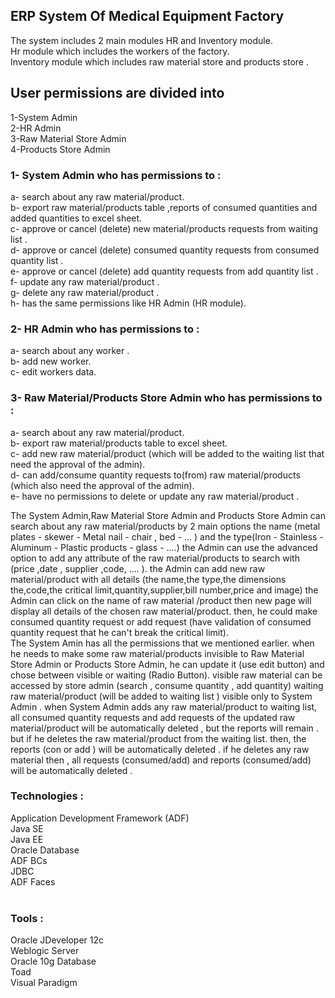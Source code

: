 ## ERP System Of Medical Equipment Factory
The system includes 2 main modules HR and Inventory module.<br/>
Hr module which includes the workers of the factory.<br/>
Inventory module which includes raw material store and products store .<br/>
## User permissions are divided into <br/>
1-System Admin <br/>
2-HR Admin <br/>
3-Raw Material Store Admin <br/>
4-Products Store Admin <br/> 
### 1- System Admin who has permissions to : <br/>
a- search about any raw material/product. <br/>
b- export raw material/products table ,reports of consumed quantities and added quantities to excel sheet. <br/>
c- approve or cancel (delete) new material/products requests from waiting list . <br/>
d- approve or cancel (delete) consumed quantity requests from consumed quantity list . <br/>
e- approve or cancel (delete) add quantity requests from add quantity list . <br/>
f- update any raw material/product . <br/>
g- delete any raw material/product . <br/>
h- has the same permissions like HR Admin (HR module). <br/>
### 2- HR Admin who has permissions to :  <br/>
a- search about any worker . <br/>
b- add new worker. <br/>
c- edit workers data. <br/>   
### 3- Raw Material/Products Store Admin who has permissions to : <br/>  
a- search about any raw material/product. <br/>
b- export raw material/products table to excel sheet. <br/>
c- add new raw material/product (which will be added to the waiting list that need the approval of the admin). <br/>
d- can add/consume quantity requests to(from) raw material/products (which also need the approval of the admin). <br/>
e- have no permissions to delete or update any raw material/product .<br/>

The System Admin,Raw Material Store Admin and Products Store Admin can search about any raw material/products by 2 main options
the name (metal plates - skewer - Metal nail - chair , bed - ... ) and the type(Iron - Stainless - Aluminum - Plastic products - glass - ....)
the Admin can use the advanced option to add any attribute of the raw material/products to search with (price ,date , supplier ,code, .... ).
the Admin can add new raw material/product with all details (the name,the type,the dimensions the,code,the critical limit,quantity,supplier,bill number,price and image)
the Admin can click on the name of raw material /product then new page will display all details of the chosen raw material/product.
then, he could make consumed quantity request or add request (have validation of consumed quantity request that he can't break the critical limit).
<br/>
The System Amin has all the permissions that we mentioned earlier.
when he needs to make some raw material/products invisible to Raw Material Store Admin or Products Store Admin, he can update it (use edit button) and chose between visible or waiting (Radio Button).
visible raw material can be accessed by store admin (search , consume quantity , add quantity)
waiting raw material/product (will be added to waiting list ) visible only to System Admin .
when System Admin adds any raw material/product to waiting list, all consumed quantity requests and add requests of the updated raw material/product will be automatically deleted , but the reports will remain .
but if he deletes the raw material/product from the waiting list. then, the reports (con or add ) will be automatically deleted .
if he deletes any raw material then , all requests (consumed/add) and reports (consumed/add) will be automatically deleted .
<br/>
### Technologies :
Application Development Framework (ADF)<br/>
Java SE <br/>
Java EE <br/>
Oracle Database <br/>
ADF BCs <br/>
JDBC <br/>
ADF Faces <br/>
<br/>
### Tools :
Oracle JDeveloper 12c <br/>
Weblogic Server <br/>
Oracle 10g Database <br/>
Toad <br/>
Visual Paradigm <br/>
